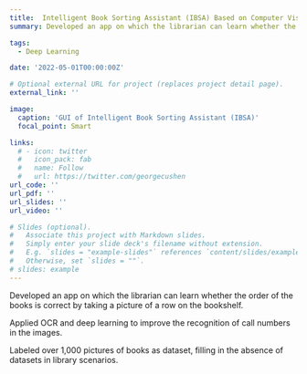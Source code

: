 ```yaml
---
title:  Intelligent Book Sorting Assistant (IBSA) Based on Computer Vision
summary: Developed an app on which the librarian can learn whether the order of the books is correct by taking a picture of a row on the bookshelf.

tags:
  - Deep Learning

date: '2022-05-01T00:00:00Z'

# Optional external URL for project (replaces project detail page).
external_link: ''

image:
  caption: 'GUI of Intelligent Book Sorting Assistant (IBSA)'
  focal_point: Smart

links:
  # - icon: twitter
  #   icon_pack: fab
  #   name: Follow
  #   url: https://twitter.com/georgecushen
url_code: ''
url_pdf: ''
url_slides: ''
url_video: ''

# Slides (optional).
#   Associate this project with Markdown slides.
#   Simply enter your slide deck's filename without extension.
#   E.g. `slides = "example-slides"` references `content/slides/example-slides.md`.
#   Otherwise, set `slides = ""`.
# slides: example
---
```


Developed an app on which the librarian can learn whether the order of the books is correct by taking a picture of a row on the bookshelf.

Applied OCR and deep learning to improve the recognition of call numbers in the images. 

Labeled over 1,000 pictures of books as dataset, filling in the absence of datasets in library scenarios.






